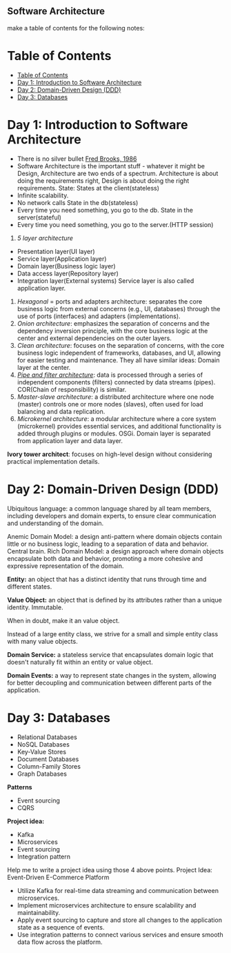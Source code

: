 ## Software Architecture
make a table of contents for the following notes:
# Table of Contents
- [Table of Contents](#table-of-contents)
- [Day 1: Introduction to Software Architecture](#day-1-introduction-to-software-architecture)
- [Day 2: Domain-Driven Design (DDD)](#day-2-domain-driven-design-ddd)
- [Day 3: Databases](#day-3-databases)

# Day 1: Introduction to Software Architecture
- There is no silver bullet [Fred Brooks, 1986](https://worrydream.com/refs/Brooks_1986_-_No_Silver_Bullet.pdf)
- Software Architecture is the important stuff - whatever it might be
Design, Architecture are two ends of a spectrum. Architecture is about doing the requirements right, Design is about doing the right requirements.
State:
States at the client(stateless)
- Infinite scalability. 
- No network calls
State in the db(stateless)
- Every time you need something, you go to the db.
State in the server(stateful)
- Every time you need something, you go to the server.(HTTP session)
1. *5 layer architecture*
- Presentation layer(UI layer)
- Service layer(Application layer)
- Domain layer(Business logic layer)
- Data access layer(Repository layer)
- Integration layer(External systems)
Service layer is also called application layer.
1. *Hexagonal* = ports and adapters architecture: separates the core business logic from external concerns (e.g., UI, databases) through the use of ports (interfaces) and adapters (implementations).
2. *Onion architecture*: emphasizes the separation of concerns and the dependency inversion principle, with the core business logic at the center and external dependencies on the outer layers.
3. *Clean architecture*: focuses on the separation of concerns, with the core business logic independent of frameworks, databases, and UI, allowing for easier testing and maintenance.
They all have similar ideas: Domain layer at the center.
1. [*Pipe and filter architecture*](https://learn.microsoft.com/en-us/azure/architecture/patterns/pipes-and-filters): data is processed through a series of independent components (filters) connected by data streams (pipes). COR(Chain of responsibility) is similar.
2. *Master-slave architecture*: a distributed architecture where one node (master) controls one or more nodes (slaves), often used for load balancing and data replication.
3. *Microkernel architecture*: a modular architecture where a core system (microkernel) provides essential services, and additional functionality is added through plugins or modules. OSGi.
Domain layer is separated from application layer and data layer.

**Ivory tower architect**: focuses on high-level design without considering practical implementation details.

# Day 2: Domain-Driven Design (DDD)

Ubiquitous language: a common language shared by all team members, including developers and domain experts, to ensure clear communication and understanding of the domain.

Anemic Domain Model: a design anti-pattern where domain objects contain little or no business logic, leading to a separation of data and behavior. Central brain.
Rich Domain Model: a design approach where domain objects encapsulate both data and behavior, promoting a more cohesive and expressive representation of the domain.

**Entity:** an object that has a distinct identity that runs through time and different states.

**Value Object:** an object that is defined by its attributes rather than a unique identity. Immutable.

When in doubt, make it an value object.

Instead of a large entity class, we strive for a small and simple entity class with many value objects.

**Domain Service:** a stateless service that encapsulates domain logic that doesn't naturally fit within an entity or value object.

**Domain Events:** a way to represent state changes in the system, allowing for better decoupling and communication between different parts of the application.

# Day 3: Databases
- Relational Databases
- NoSQL Databases
- Key-Value Stores
- Document Databases
- Column-Family Stores
- Graph Databases

**Patterns**
- Event sourcing
- CQRS

**Project idea:**
- Kafka
- Microservices
- Event sourcing
- Integration pattern

Help me to write a project idea using those 4 above points.
Project Idea: Event-Driven E-Commerce Platform
- Utilize Kafka for real-time data streaming and communication between microservices.
- Implement microservices architecture to ensure scalability and maintainability.
- Apply event sourcing to capture and store all changes to the application state as a sequence of events.
- Use integration patterns to connect various services and ensure smooth data flow across the platform.